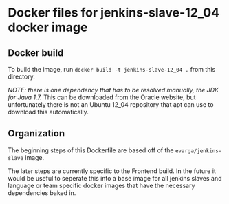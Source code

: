 Docker files for jenkins-slave-12_04 docker image
=============================================================

## Docker build

To build the image, run `docker build -t jenkins-slave-12_04 .` from this directory.

_NOTE: there is one dependency that has to be resolved manually, the JDK for Java 1.7._ This can be downloaded from the Oracle website, but unfortunately there is not an Ubuntu 12_04 repository that apt can use to download this automatically.

## Organization
The beginning steps of this Dockerfile are based off of the `evarga/jenkins-slave` image.

The later steps are currently specific to the Frontend build. In the future it would be useful to seperate this into a base image for all jenkins slaves and language or team specific docker images that have the necessary dependencies baked in.
